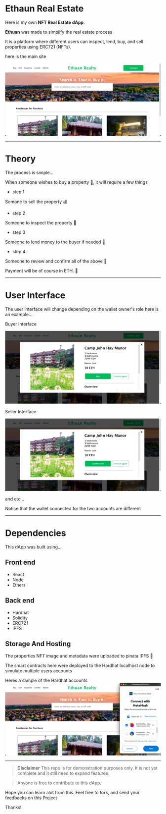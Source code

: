 # Ethaun Real Estate

Here is my own **NFT Real Estate dApp**.

**Ethuan** was made to simplify the real estate process

It is a platform where different users can inspect, lend, buy, and sell properties using ERC721 (NFTs).

here is the main site

![Main](/images/Ethuan1.png)

___

# Theory

The process is simple...

When someone wishes to buy a property :house_with_garden:, it will require a few things
* step 1

Somone to sell the property :moneybag:

* step 2 

Someone to inspect the property :mag_right:

* step 3

Someone to lend money to the buyer if needed 💸

* step 4

Someone to review and confirm all of the above :pushpin:

Payment will be of course in ETH. :small_blue_diamond:
___
# User Interface
The user interface will change depending on the wallet owner's role
here is an example...


Buyer Interface

![Buyer](/images/Ethuan%20Buyer.png)

Seller Interface

![Seller](/images/Ethuan%20Seller.png)

and etc...

Notice that the wallet connected for the two accounts are different
___
# Dependencies

This dApp was built using...

## Front end

* React
* Node
* Ethers

## Back end

* Hardhat
* Solidity
* ERC721
* IPFS

## Storage And Hosting

The properties NFT image and metadata were uploaded to pinata IPFS :carousel_horse:

The smart contracts here were deployed to the Hardhat localhost node to simulate multiple users accounts

Heres a sample of the Hardhat accounts
![Metamask with multiple hardhat accounts](/images/Ethuan2.png)
___

> **Disclaimer**
> This repo is for demonstration purposes only. It is not yet complete and it still need to expand features. 

> Anyone is free to contribute to this dApp. 

Hope you can learn alot from this.
Feel free to fork, and send your feedbacks on this Project

Thanks!
